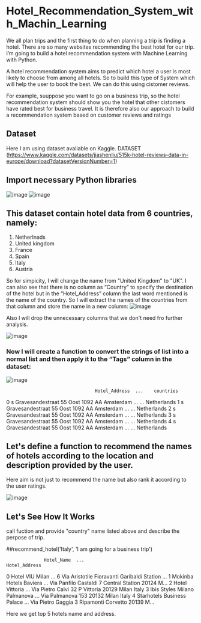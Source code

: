 # Hotel_Recommendation_System_with_Machin_Learning
We all plan trips and the first thing to do when planning a trip is finding a hotel. There are so many websites recommending the best hotel for our trip.  I’m going to build a hotel recommendation system with Machine Learning with Python.

A hotel recommendation system aims to predict which hotel a user is most likely to choose from among all hotels. So to build this type of System which will help the user to book the best. We can do this using cistomer reviews.

For example, suuppose you want to go on a business trip, so the hotel recommendation system should show you the hotel that other cistomers have rated best for business travel. It is therefore also our approach to build a recommendation system based on customer reviews and ratings

## Dataset
Here I am using dataset avaliable on Kaggle.
DATASET (https://www.kaggle.com/datasets/jiashenliu/515k-hotel-reviews-data-in-europe/download?datasetVersionNumber=1)

## Import necessary Python libraries
![image](https://user-images.githubusercontent.com/122660441/236449791-85a375ad-ca80-4286-b4fc-a339d7c72576.png)
![image](https://user-images.githubusercontent.com/122660441/236449646-67d68da4-bded-451a-8cc6-ec59b075a936.png)


## This dataset contain hotel data from 6 countries, namely:
1. Netherlnads
2. United kingdom
3. France
4. Spain
5. Italy
6. Austria


So for simpicity, I will change the name from "United Kingdom" to "UK".
I can also see that there is no column as “Country” to specify the destination of the hotel but in the “Hotel_Address” column the last word mentioned is the name of the country. So I will extract the names of the countries from that column and store the name in a new column:
![image](https://user-images.githubusercontent.com/122660441/236450125-1c07f8fe-51d3-4703-aa96-617431e58c8e.png)


Also I will drop the unnecessary columns that we don't need fro further analysis.

![image](https://user-images.githubusercontent.com/122660441/236450686-39dafd60-19b9-40b0-a096-d0465fed4f88.png)

### Now I will create a function to convert the strings of list into a normal list and then apply it to the “Tags” column in the dataset:

![image](https://user-images.githubusercontent.com/122660441/236451075-3946b91d-e4c1-4cbd-af81-703d88ab43d3.png)
                                     
                                     Hotel_Address  ...    countries
0   s Gravesandestraat 55 Oost 1092 AA Amsterdam ...  ...  Netherlands
1   s Gravesandestraat 55 Oost 1092 AA Amsterdam ...  ...  Netherlands
2   s Gravesandestraat 55 Oost 1092 AA Amsterdam ...  ...  Netherlands
3   s Gravesandestraat 55 Oost 1092 AA Amsterdam ...  ...  Netherlands
4   s Gravesandestraat 55 Oost 1092 AA Amsterdam ...  ...  Netherlands



## Let's define a function to recommend the names of hotels according to the location and description provided by the user.
Here aim is not just to recommend the name but also rank it according to the user ratings.

![image](https://user-images.githubusercontent.com/122660441/236451776-2bc29d39-3fde-4f77-8031-19732d3d979d.png)

## Let's See How It Works
call fuction and provide "country" name listed above and describe the perpose of trip.

##recommend_hotel('Italy', 'I am going for a business trip')
                  
                  Hotel_Name  ...                                      Hotel_Address
0               Hotel VIU Milan  ...  6 Via Aristotile Fioravanti Garibaldi Station ...
1        Mokinba Hotels Baviera  ...  Via Panfilo Castaldi 7 Central Station 20124 M...
2                Hotel Vittoria  ...   Via Pietro Calvi 32 P Vittoria 20129 Milan Italy
3  Ibis Styles Milano Palmanova  ...                Via Palmanova 153 20132 Milan Italy
4    Starhotels Business Palace  ...  Via Pietro Gaggia 3 Ripamonti Corvetto 20139 M...

Here we get  top 5 hotels name and address.












































